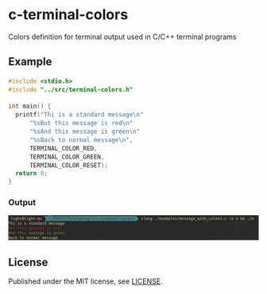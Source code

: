 # c-terminal-colors
Colors definition for terminal output used in C/C++ terminal programs

## Example
```C
#include <stdio.h>
#include "../src/terminal-colors.h"

int main() {
  printf("Thi is a standard message\n"
      "%sBut this message is red\n"
      "%sAnd this message is green\n"
      "%sBack to normal message\n",
      TERMINAL_COLOR_RED,
      TERMINAL_COLOR_GREEN,
      TERMINAL_COLOR_RESET);
  return 0;
}
```

### Output
![example program](./example.jpeg)

## License

Published under the MIT license, see
[LICENSE](./LICENSE).

